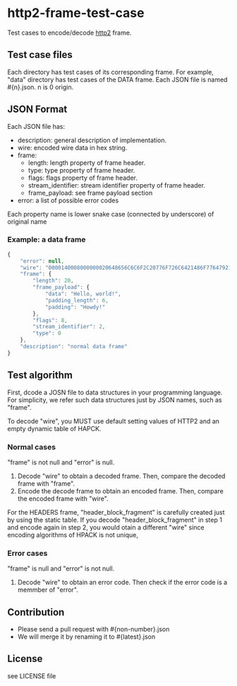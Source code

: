 # http2-frame-test-case

Test cases to encode/decode [http2](http://tools.ietf.org/html/draft-ietf-httpbis-http2) frame.

## Test case files

Each directory has test cases of its corresponding frame.
For example, "data" directory has test cases of the DATA frame.
Each JSON file is named #{n}.json. n is 0 origin.

## JSON Format

Each JSON file has:

- description: general description of implementation.
- wire:   encoded wire data in hex string.
- frame:
  - length: length property of frame header.
  - type:   type property of frame header.
  - flags:  flags property of frame header.
  - stream_identifier: stream identifier property of frame header.
  - frame_payload: see frame payload section
- error:  a list of possible error codes

Each property name is lower snake case (connected by underscore) of original name

### Example: a data frame

```js
{
    "error": null,
    "wire": "0000140008000000020648656C6C6F2C20776F726C6421486F77647921",
    "frame": {
        "length": 20,
        "frame_payload": {
            "data": "Hello, world!",
            "padding_length": 6,
            "padding": "Howdy!"
        },
        "flags": 8,
        "stream_identifier": 2,
        "type": 0
    },
    "description": "normal data frame"
}
```

## Test algorithm

First, dcode a JOSN file to data structures in your programming language.
For simplicity, we refer such data structures just by JSON names, such as
"frame".

To decode "wire", you MUST use default setting values of HTTP2 and an empty dynamic table of HAPCK.

### Normal cases

"frame" is not null and "error" is null.

1. Decode "wire" to obtain a decoded frame. Then, compare the decoded frame with "frame".
2. Encode the decode frame to obtain an encoded frame. Then, compare the encoded frame with "wire".

For the HEADERS frame,
"header_block_fragment" is carefully created just by using the static table.
If you decode "header_block_fragment" in step 1 and encode again in step 2,
you would otain a different "wire"
since encoding algorithms of HPACK is not unique,

### Error cases

"frame" is null and "error" is not null.

1. Decode "wire" to obtain an error code. Then check if the error code is a memmber of "error".

## Contribution

- Please send a pull request with #{non-number}.json
- We will merge it by renaming it to #{latest}.json


## License

see LICENSE file
